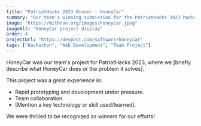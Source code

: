```yaml
---
title: "PatriotHacks 2023 Winner - HoneyCar"
summary: "Our team's winning submission for the PatriotHacks 2023 hackathon."
image: "https://mithran.org/images/honeycar.jpeg"
imageAlt: "HoneyCar project display"
order: 4
projectUrl: "https://devpost.com/software/honeycar"
tags: ["Hackathon", "Web Development", "Team Project"]
---
```


HoneyCar was our team's project for PatriotHacks 2023, where we [briefly describe what HoneyCar does or the problem it solves].

This project was a great experience in:
*   Rapid prototyping and development under pressure.
*   Team collaboration.
*   [Mention a key technology or skill used/learned].

We were thrilled to be recognized as winners for our efforts!